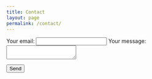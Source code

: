 ```yaml
---
title: Contact
layout: page
permalink: /contact/
---
```


<form
  action="https://formspree.io/f/mvovnblz"
  method="POST"
>
  <label>
    Your email:
    <input type="text" name="_replyto">
  </label>
  <label>
    Your message:
    <textarea name="message"></textarea>
  </label>

  <!-- your other form fields go here -->

  <button type="submit">Send</button>
</form>
